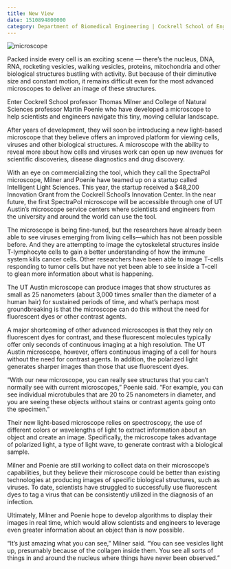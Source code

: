 ```yaml
--- 
title: New View
date: 1510894800000
category: Department of Biomedical Engineering | Cockrell School of Engineering
---
```


![microscope](http://research.utexas.edu/showcase/assets/js/fileman/Uploads/microscope-712x1024.jpg)

Packed inside every cell is an exciting scene — there’s the nucleus, DNA, RNA, rocketing vesicles, walking vesicles, proteins, mitochondria and other biological structures bustling with activity. But because of their diminutive size and constant motion, it remains difficult even for the most advanced microscopes to deliver an image of these structures.

Enter Cockrell School professor Thomas Milner and College of Natural Sciences professor Martin Poenie who have developed a microscope to help scientists and engineers navigate this tiny, moving cellular landscape.

After years of development, they will soon be introducing a new light-based microscope that they believe offers an improved platform for viewing cells, viruses and other biological structures. A microscope with the ability to reveal more about how cells and viruses work can open up new avenues for scientific discoveries, disease diagnostics and drug discovery.

With an eye on commercializing the tool, which they call the SpectraPol microscope, Milner and Poenie have teamed up on a startup called Intelligent Light Sciences. This year, the startup received a $48,200 Innovation Grant from the Cockrell School’s Innovation Center. In the near future, the first SpectraPol microscope will be accessible through one of UT Austin’s microscope service centers where scientists and engineers from the university and around the world can use the tool.

The microscope is being fine-tuned, but the researchers have already been able to see viruses emerging from living cells—which has not been possible before. And they are attempting to image the cytoskeletal structures inside T-lymphocyte cells to gain a better understanding of how the immune system kills cancer cells. Other researchers have been able to image T-cells responding to tumor cells but have not yet been able to see inside a T-cell to glean more information about what is happening.

The UT Austin microscope can produce images that show structures as small as 25 nanometers (about 3,000 times smaller than the diameter of a human hair) for sustained periods of time, and what’s perhaps most groundbreaking is that the microscope can do this without the need for fluorescent dyes or other contrast agents.

A major shortcoming of other advanced microscopes is that they rely on fluorescent dyes for contrast, and these fluorescent molecules typically offer only seconds of continuous imaging at a high resolution. The UT Austin microscope, however, offers continuous imaging of a cell for hours without the need for contrast agents. In addition, the polarized light generates sharper images than those that use fluorescent dyes.

“With our new microscope, you can really see structures that you can’t normally see with current microscopes,” Poenie said. “For example, you can see individual microtubules that are 20 to 25 nanometers in diameter, and you are seeing these objects without stains or contrast agents going onto the specimen.”

Their new light-based microscope relies on spectroscopy, the use of different colors or wavelengths of light to extract information about an object and create an image. Specifically, the microscope takes advantage of polarized light, a type of light wave, to generate contrast with a biological sample.

Milner and Poenie are still working to collect data on their microscope’s capabilities, but they believe their microscope could be better than existing technologies at producing images of specific biological structures, such as viruses. To date, scientists have struggled to successfully use fluorescent dyes to tag a virus that can be consistently utilized in the diagnosis of an infection.

Ultimately, Milner and Poenie hope to develop algorithms to display their images in real time, which would allow scientists and engineers to leverage even greater information about an object than is now possible.

“It’s just amazing what you can see,” Milner said. “You can see vesicles light up, presumably because of the collagen inside them. You see all sorts of things in and around the nucleus where things have never been observed.”